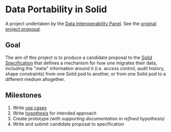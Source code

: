 # Data Portability in Solid

A project undertaken by the [Data Interoperability Panel](https://github.com/solid/data-interoperability-panel). See the [original project proposal](https://github.com/solid/data-interoperability-panel/issues/6).

## Goal

The aim of this project is to produce a candidate proposal to the [Solid Specification](https://github.com/solid/specification) that defines a mechanism for how one migrates their data, including the "meta" information around it (i.e. access control, audit history, shape constraints) from one Solid pod to another, or from one Solid pod to a different medium altogether.

## Milestones

1. Write [use cases](use-cases.md)
2. Write [hypothesis](hypothesis.md) for intended approach
3. Create prototype *(with supporting documentation in refined hypothesis)*
4. Write and submit candidate proposal to specification
